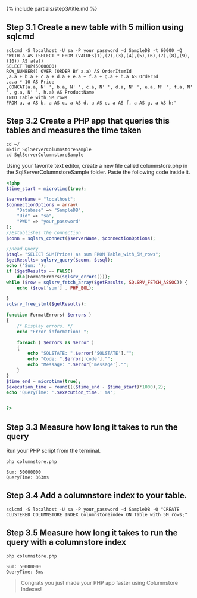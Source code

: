 {% include partials/step3/title.md %}

## Step 3.1 Create a new table with 5 million using sqlcmd

```terminal
sqlcmd -S localhost -U sa -P your_password -d SampleDB -t 60000 -Q "WITH a AS (SELECT * FROM (VALUES(1),(2),(3),(4),(5),(6),(7),(8),(9),(10)) AS a(a))
SELECT TOP(5000000)
ROW_NUMBER() OVER (ORDER BY a.a) AS OrderItemId
,a.a + b.a + c.a + d.a + e.a + f.a + g.a + h.a AS OrderId
,a.a * 10 AS Price
,CONCAT(a.a, N' ', b.a, N' ', c.a, N' ', d.a, N' ', e.a, N' ', f.a, N' ', g.a, N' ', h.a) AS ProductName
INTO Table_with_5M_rows
FROM a, a AS b, a AS c, a AS d, a AS e, a AS f, a AS g, a AS h;"
```

## Step 3.2 Create a PHP app that queries this tables and measures the time taken

```terminal
cd ~/
mkdir SqlServerColumnstoreSample
cd SqlServerColumnstoreSample
```

Using your favorite text editor, create a new file called columnstore.php in the SqlServerColumnstoreSample folder. Paste the following code inside it.

```php
<?php
$time_start = microtime(true);

$serverName = "localhost";
$connectionOptions = array(
    "Database" => "SampleDB",
    "Uid" => "sa",
    "PWD" => "your_password"
);
//Establishes the connection
$conn = sqlsrv_connect($serverName, $connectionOptions);

//Read Query
$tsql= "SELECT SUM(Price) as sum FROM Table_with_5M_rows";
$getResults= sqlsrv_query($conn, $tsql);
echo ("Sum: ");
if ($getResults == FALSE)
    die(FormatErrors(sqlsrv_errors()));
while ($row = sqlsrv_fetch_array($getResults, SQLSRV_FETCH_ASSOC)) {
    echo ($row['sum'] . PHP_EOL);

}
sqlsrv_free_stmt($getResults);

function FormatErrors( $errors )
{
    /* Display errors. */
    echo "Error information: ";

    foreach ( $errors as $error )
    {
        echo "SQLSTATE: ".$error['SQLSTATE']."";
        echo "Code: ".$error['code']."";
        echo "Message: ".$error['message']."";
    }
}
$time_end = microtime(true);
$execution_time = round((($time_end - $time_start)*1000),2);
echo 'QueryTime: '.$execution_time.' ms';


?>
```

## Step 3.3 Measure how long it takes to run the query

Run your PHP script from the terminal.

```terminal
php columnstore.php
```

```results
Sum: 50000000
QueryTime: 363ms
```

## Step 3.4 Add a columnstore index to your table.

```terminal
sqlcmd -S localhost -U sa -P your_password -d SampleDB -Q "CREATE CLUSTERED COLUMNSTORE INDEX Columnstoreindex ON Table_with_5M_rows;"
```

## Step 3.5 Measure how long it takes to run the query with a columnstore index


```terminal
php columnstore.php
```

```results
Sum: 50000000
QueryTime: 5ms
```

> Congrats you just made your PHP app faster using Columnstore Indexes! 
